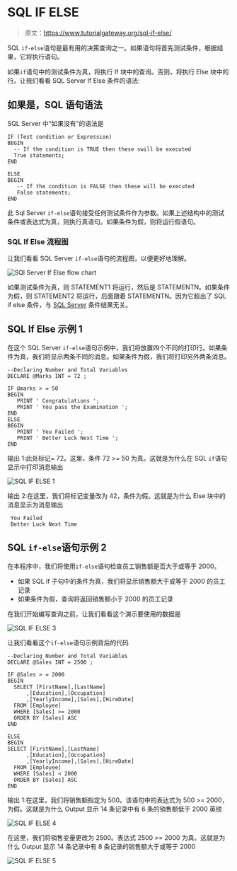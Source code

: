 # SQL IF ELSE

> 原文：<https://www.tutorialgateway.org/sql-if-else/>

SQL `if-else`语句是最有用的决策查询之一。如果语句将首先测试条件，根据结果，它将执行语句。

如果`if`语句中的测试条件为真，将执行 If 块中的查询。否则，将执行 Else 块中的行。让我们看看 SQL Server If Else 条件的语法:

## 如果是，SQL 语句语法

SQL Server 中“如果没有”的语法是

```
IF (Test condition or Expression)
BEGIN
  -- If the condition is TRUE then these swill be executed
  True statements;
END

ELSE
BEGIN
   -- If the condition is FALSE then these will be executed
   False statements;
END
```

此 Sql Server `if-else`语句接受任何测试条件作为参数。如果上述结构中的测试条件或表达式为真，则执行真语句。如果条件为假，则将运行假语句。

### SQL If Else 流程图

让我们看看 SQL Server `if-else`语句的流程图，以便更好地理解。

![SQl Server If Else flow chart](img/564f867831d75efac7da2a42c619c8c0.png)

如果测试条件为真，则 STATEMENT1 将运行，然后是 STATEMENTN。如果条件为假，则 STATEMENT2 将运行，后面跟着 STATEMENTN。因为它超出了 SQL if else 条件，与 [SQL Server](https://www.tutorialgateway.org/sql/) 条件结果无关。

## SQL If Else 示例 1

在这个 SQL Server `if-else`语句示例中，我们将放置四个不同的打印行。如果条件为真，我们将显示两条不同的消息。如果条件为假，我们将打印另外两条消息。

```
--Declaring Number and Total Variables
DECLARE @Marks INT = 72 ;

IF @marks > = 50
BEGIN
   PRINT ' Congratulations ';
   PRINT ' You pass the Examination ';
END
ELSE
BEGIN
   PRINT ' You Failed ';
   PRINT ' Better Luck Next Time ';
END
```

输出 1:此处标记= 72。这里，条件 72 >= 50 为真。这就是为什么在 SQL `if`语句显示中打印消息输出

![SQL IF ELSE 1](img/3feaf892e6ae7d0d5b841c1b9a6bcdde.png)

输出 2:在这里，我们将标记变量改为 42，条件为假。这就是为什么 Else 块中的消息显示为消息输出

```
 You Failed 
 Better Luck Next Time 
```

## SQL `if-else`语句示例 2

在本程序中，我们将使用`if-else`语句检查员工销售额是否大于或等于 2000。

*   如果 SQL if 子句中的条件为真，我们将显示销售额大于或等于 2000 的员工记录
*   如果条件为假，查询将返回销售额小于 2000 的员工记录

在我们开始编写查询之前，让我们看看这个演示要使用的数据是

![SQL IF ELSE 3](img/919bcf5b459b3f351f4910974267dfd9.png)

让我们看看这个`if-else`语句示例背后的代码

```
--Declaring Number and Total Variables
DECLARE @Sales INT = 2500 ;

IF @Sales > = 2000
BEGIN
  SELECT [FirstName],[LastName]
      ,[Education],[Occupation]
      ,[YearlyIncome],[Sales],[HireDate]
  FROM [Employee]
  WHERE [Sales] >= 2000
  ORDER BY [Sales] ASC
END

ELSE
BEGIN
SELECT [FirstName],[LastName]
      ,[Education],[Occupation]
      ,[YearlyIncome],[Sales],[HireDate]
  FROM [Employee]
  WHERE [Sales] < 2000
  ORDER BY [Sales] ASC
END
```

输出 1:在这里，我们将销售额指定为 500。该语句中的表达式为 500 >= 2000，为假。这就是为什么 Output 显示 14 条记录中有 6 条的销售额低于 2000 英镑

![SQL IF ELSE 4](img/c95789e56f5286962eb6235c229ed113.png)

在这里，我们将销售变量更改为 2500。表达式 2500 >= 2000 为真。这就是为什么 Output 显示 14 条记录中有 8 条记录的销售额大于或等于 2000

![SQL IF ELSE 5](img/d4c28f835c825476b0f542c53cdc2063.png)